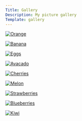 ```yaml
---
Title: Gallery
Description: My picture gallery
Template: gallery
---
```


<p><a href="%base_url%/image/orange.jpg" target="new">
    <img
    scrset = "%base_url%/image/orange.jpg?w=380 380w,
              %base_url%/image/orange.jpg?h=250&w=250&crop-to-fit 250w"   
    sizes = "(max-width: 400px) 380px, 250px"    
    src="%base_url%/image/orange.jpg?h=250&w=250&crop-to-fit" 
    alt = "Orange"  
    />
</a></p>

<p><a href="%base_url%/image/banana.jpg" target="new">
    <img 
    scrset = "%base_url%/image/banana.jpg?w=380 380w, %base_url%/image/banana.jpg?h=250&w=250&crop-to-fit 250w" 
    sizes = "(max-width: 400px) 380px, 250px"
    src="%base_url%/image/banana.jpg?h=250&w=250&crop-to-fit"
    alt = "Banana"
    />
</a></p>

<p><a href="%base_url%/image/eggs.jpg" target="new">
    <img
    scrset = "%base_url%/image/eggs.jpg?w=380 380w, %base_url%/image/eggs.jpg?h=250&w=250&crop-to-fit 250w" 
    sizes = "(max-width: 400px) 380px, 250px"
    src="%base_url%/image/eggs.jpg?h=250&w=250&crop-to-fit"
    alt = "Eggs"/>
</a></p>

<p><a href="%base_url%/image/avacado.jpg" target="new">
    <img 
    scrset = "%base_url%/image/avacado.jpg?w=380 380w, %base_url%/image/avacado.jpg?h=250&w=250&crop-to-fit 250w" 
    sizes = "(max-width: 400px) 380px, 250px"
    src="%base_url%/image/avacado.jpg?h=250&w=250&crop-to-fit"
    alt = "Avacado"/>
</a></p>

<p><a href="%base_url%/image/cherries.jpg" target="new">
    <img 
    scrset = "%base_url%/image/cherries.jpg?w=380 380w, %base_url%/image/cherries.jpg?h=250&w=250&crop-to-fit 250w" 
    sizes = "(max-width: 400px) 380px, 250px"
    src="%base_url%/image/cherries.jpg?h=250&w=250&crop-to-fit"
    alt = "Cherries"/>
</a></p>

<p><a href="%base_url%/image/melon.jpg" target="new">
    <img 
    scrset = "%base_url%/image/melon.jpg?w=380 380w, %base_url%/image/melon.jpg?h=250&w=250&crop-to-fit 250w" 
    sizes = "(max-width: 400px) 380px, 250px"
    src="%base_url%/image/melon.jpg?h=250&w=250&crop-to-fit"
    alt = "Melon"/>
</a></p>

<p><a href="%base_url%/image/strawberries.jpg" target="new">
    <img 
    scrset = "%base_url%/image/strawberries.jpg?w=380 380w, %base_url%/image/strawberries.jpg?h=250&w=250&crop-to-fit 250w" 
    sizes = "(max-width: 400px) 380px, 250px"
    src="%base_url%/image/strawberries.jpg?h=250&w=250&crop-to-fit"
    alt = "Strawberries"/>
</a></p>

<p><a href="%base_url%/image/blueberries.jpg" target="new">
    <img 
    scrset = "%base_url%/image/blueberries.jpg?w=380 380w, %base_url%/image/blueberries.jpg?h=250&w=250&crop-to-fit 250w" 
    sizes = "(max-width: 400px) 380px, 250px"
    src="%base_url%/image/blueberries.jpg?h=250&w=250&crop-to-fit"
    alt = "Blueberries"/>
</a></p>

<p><a href="%base_url%/image/kiwi.jpg" target="new">
    <img 
    scrset = "%base_url%/image/kiwi.jpg?w=380 380w, %base_url%/image/kiwi.jpg?h=250&w=250&crop-to-fit 250w" 
    sizes = "(max-width: 400px) 380px, 250px"
    src="%base_url%/image/kiwi.jpg?h=250&w=250&crop-to-fit"
    alt = "Kiwi"/>
</a></p>
